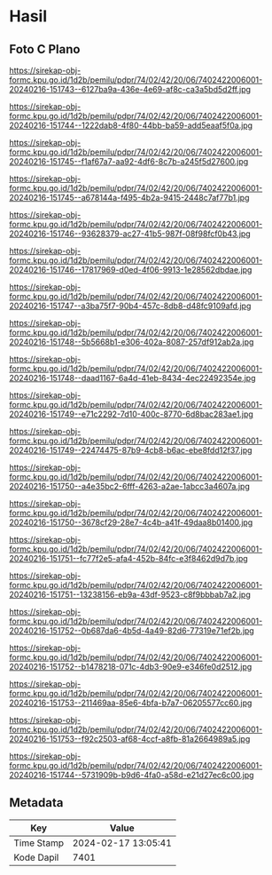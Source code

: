 # Hasil

## Foto C Plano

https://sirekap-obj-formc.kpu.go.id/1d2b/pemilu/pdpr/74/02/42/20/06/7402422006001-20240216-151743--6127ba9a-436e-4e69-af8c-ca3a5bd5d2ff.jpg

https://sirekap-obj-formc.kpu.go.id/1d2b/pemilu/pdpr/74/02/42/20/06/7402422006001-20240216-151744--1222dab8-4f80-44bb-ba59-add5eaaf5f0a.jpg

https://sirekap-obj-formc.kpu.go.id/1d2b/pemilu/pdpr/74/02/42/20/06/7402422006001-20240216-151745--f1af67a7-aa92-4df6-8c7b-a245f5d27600.jpg

https://sirekap-obj-formc.kpu.go.id/1d2b/pemilu/pdpr/74/02/42/20/06/7402422006001-20240216-151745--a678144a-f495-4b2a-9415-2448c7af77b1.jpg

https://sirekap-obj-formc.kpu.go.id/1d2b/pemilu/pdpr/74/02/42/20/06/7402422006001-20240216-151746--93628379-ac27-41b5-987f-08f98fcf0b43.jpg

https://sirekap-obj-formc.kpu.go.id/1d2b/pemilu/pdpr/74/02/42/20/06/7402422006001-20240216-151746--17817969-d0ed-4f06-9913-1e28562dbdae.jpg

https://sirekap-obj-formc.kpu.go.id/1d2b/pemilu/pdpr/74/02/42/20/06/7402422006001-20240216-151747--a3ba75f7-90b4-457c-8db8-d48fc9109afd.jpg

https://sirekap-obj-formc.kpu.go.id/1d2b/pemilu/pdpr/74/02/42/20/06/7402422006001-20240216-151748--5b5668b1-e306-402a-8087-257df912ab2a.jpg

https://sirekap-obj-formc.kpu.go.id/1d2b/pemilu/pdpr/74/02/42/20/06/7402422006001-20240216-151748--daad1167-6a4d-41eb-8434-4ec22492354e.jpg

https://sirekap-obj-formc.kpu.go.id/1d2b/pemilu/pdpr/74/02/42/20/06/7402422006001-20240216-151749--e71c2292-7d10-400c-8770-6d8bac283ae1.jpg

https://sirekap-obj-formc.kpu.go.id/1d2b/pemilu/pdpr/74/02/42/20/06/7402422006001-20240216-151749--22474475-87b9-4cb8-b6ac-ebe8fdd12f37.jpg

https://sirekap-obj-formc.kpu.go.id/1d2b/pemilu/pdpr/74/02/42/20/06/7402422006001-20240216-151750--a4e35bc2-6fff-4263-a2ae-1abcc3a4607a.jpg

https://sirekap-obj-formc.kpu.go.id/1d2b/pemilu/pdpr/74/02/42/20/06/7402422006001-20240216-151750--3678cf29-28e7-4c4b-a41f-49daa8b01400.jpg

https://sirekap-obj-formc.kpu.go.id/1d2b/pemilu/pdpr/74/02/42/20/06/7402422006001-20240216-151751--fc77f2e5-afa4-452b-84fc-e3f8462d9d7b.jpg

https://sirekap-obj-formc.kpu.go.id/1d2b/pemilu/pdpr/74/02/42/20/06/7402422006001-20240216-151751--13238156-eb9a-43df-9523-c8f9bbbab7a2.jpg

https://sirekap-obj-formc.kpu.go.id/1d2b/pemilu/pdpr/74/02/42/20/06/7402422006001-20240216-151752--0b687da6-4b5d-4a49-82d6-77319e71ef2b.jpg

https://sirekap-obj-formc.kpu.go.id/1d2b/pemilu/pdpr/74/02/42/20/06/7402422006001-20240216-151752--b1478218-071c-4db3-90e9-e346fe0d2512.jpg

https://sirekap-obj-formc.kpu.go.id/1d2b/pemilu/pdpr/74/02/42/20/06/7402422006001-20240216-151753--211469aa-85e6-4bfa-b7a7-06205577cc60.jpg

https://sirekap-obj-formc.kpu.go.id/1d2b/pemilu/pdpr/74/02/42/20/06/7402422006001-20240216-151753--f92c2503-af68-4ccf-a8fb-81a2664989a5.jpg

https://sirekap-obj-formc.kpu.go.id/1d2b/pemilu/pdpr/74/02/42/20/06/7402422006001-20240216-151744--5731909b-b9d6-4fa0-a58d-e21d27ec6c00.jpg


## Metadata

| Key        | Value               |
| ---------- | ------------------- |
| Time Stamp | 2024-02-17 13:05:41 |
| Kode Dapil | 7401                |




